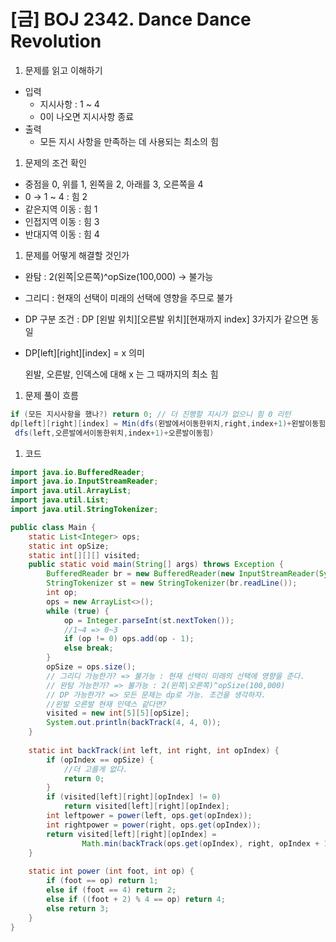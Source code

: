 # [금] BOJ 2342. Dance Dance Revolution

1. 문제를 읽고 이해하기
- 입력
    - 지시사항 : 1 ~ 4
    - 0이 나오면 지시사항 종료
- 출력
    - 모든 지시 사항을 만족하는 데 사용되는 최소의 힘

1. 문제의 조건 확인
- 중점을 0, 위를 1, 왼쪽을 2, 아래를 3, 오른쪽을 4
- 0 → 1 ~ 4 : 힘 2
- 같은지역 이동 : 힘 1
- 인접지역 이동 : 힘 3
- 반대지역 이동 : 힘 4

1. 문제를 어떻게 해결할 것인가
- 완탐 : 2(왼쪽|오른쪽)^opSize(100,000) → 불가능
- 그리디 : 현재의 선택이 미래의 선택에 영향을 주므로 불가
- DP 구분 조건 : DP [왼발 위치][오른발 위치][현재까지 index] 3가지가 같으면 동일
- DP[left][right][index] = x 의미
    
    왼발, 오른발, 인덱스에 대해 x 는 그 때까지의 최소 힘
    

1. 문제 풀이 흐름

```java
if (모든 지시사항을 했나?) return 0; // 더 진행할 지시가 없으니 힘 0 리턴
dp[left][right][index] = Min(dfs(왼발에서이동한위치,right,index+1)+왼발이동힘,
 dfs(left,오른발에서이동한위치,index+1)+오른발이동힘)
```

1. 코드

```java
import java.io.BufferedReader;
import java.io.InputStreamReader;
import java.util.ArrayList;
import java.util.List;
import java.util.StringTokenizer;

public class Main {
	static List<Integer> ops;
	static int opSize;
	static int[][][] visited;
	public static void main(String[] args) throws Exception {
		BufferedReader br = new BufferedReader(new InputStreamReader(System.in));
		StringTokenizer st = new StringTokenizer(br.readLine());
		int op;
		ops = new ArrayList<>();
		while (true) {
			op = Integer.parseInt(st.nextToken());
			//1~4 => 0~3
			if (op != 0) ops.add(op - 1);
			else break;
		}
		opSize = ops.size();
		// 그리디 가능한가? => 불가능 : 현재 선택이 미래의 선택에 영향을 준다.
		// 완탐 가능한가? => 불가능 : 2(왼쪽|오른쪽)^opSize(100,000)
		// DP 가능한가? => 모든 문제는 dp로 가능. 조건을 생각하자.
		//왼발 오른발 현재 인덱스 같다면?
		visited = new int[5][5][opSize];
		System.out.println(backTrack(4, 4, 0));
	}
	
	static int backTrack(int left, int right, int opIndex) {
		if (opIndex == opSize) {
			//더 고를게 없다.
			return 0;
		}
		if (visited[left][right][opIndex] != 0)
			return visited[left][right][opIndex];
		int leftpower = power(left, ops.get(opIndex));
		int rightpower = power(right, ops.get(opIndex));
		return visited[left][right][opIndex] = 
				Math.min(backTrack(ops.get(opIndex), right, opIndex + 1) + leftpower, backTrack(left, ops.get(opIndex), opIndex + 1) + rightpower);
	}
	
	static int power (int foot, int op) {
		if (foot == op) return 1;
		else if (foot == 4) return 2;
		else if ((foot + 2) % 4 == op) return 4;
		else return 3;
	}
}
```